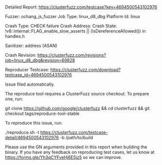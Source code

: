 Detailed Report: https://clusterfuzz.com/testcase?key=4694500543102976

Fuzzer: ochang_js_fuzzer
Job Type: linux_d8_dbg
Platform Id: linux

Crash Type: CHECK failure
Crash Address: 
Crash State:
  !v8::internal::FLAG_enable_slow_asserts || (IsDereferenceAllowed()) in handles.h
  
Sanitizer: address (ASAN)

Crash Revision: https://clusterfuzz.com/revisions?job=linux_d8_dbg&revision=69828

Reproducer Testcase: https://clusterfuzz.com/download?testcase_id=4694500543102976

Issue filed automatically.

The reproduce tool requires a ClusterFuzz source checkout. To prepare one, run:

git clone https://github.com/google/clusterfuzz && cd clusterfuzz && git checkout tags/reproduce-tool-stable

To reproduce this issue, run:

./reproduce.sh -t https://clusterfuzz.com/testcase-detail/4694500543102976 -b /path/to/build

Please use the GN arguments provided in this report when building the binary. If you have any feedback on reproducing test cases, let us know at https://forms.gle/Yh3qCYFveHj6E5jz5 so we can improve.
